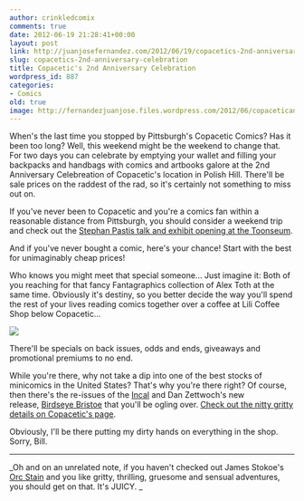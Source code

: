 ```yaml
---
author: crinkledcomix
comments: true
date: 2012-06-19 21:28:41+00:00
layout: post
link: http://juanjosefernandez.com/2012/06/19/copacetics-2nd-anniversary-celebration/
slug: copacetics-2nd-anniversary-celebration
title: Copacetic's 2nd Anniversary Celebration
wordpress_id: 887
categories:
- Comics
old: true
image: http://fernandezjuanjose.files.wordpress.com/2012/06/copaceticann2.jpeg
---
```


When's the last time you stopped by Pittsburgh's Copacetic Comics? Has it been too long? Well, this weekend might be the weekend to change that. For two days you can celebrate by emptying your wallet and filling your backpacks and handbags with comics and artbooks galore at the 2nd Anniversary Celebreation of Copacetic's location in Polish Hill. There'll be sale prices on the raddest of the rad, so it's certainly not something to miss out on.

If you've never been to Copacetic and you're a comics fan within a reasonable distance from Pittsburgh, you should consider a weekend trip and check out the [Stephan Pastis talk and exhibit opening at the Toonseum](http://events.pittsburgh.cbslocal.com/pittsburgh_pa/events/evening-stephan-pastis-pearls-before-swine-/E0-001-048582836-7).

And if you've never bought a comic, here's your chance! Start with the best for unimaginably cheap prices!

Who knows you might meet that special someone... Just imagine it: Both of you reaching for that fancy Fantagraphics collection of Alex Toth at the same time. Obviously it's destiny, so you better decide the way you'll spend the rest of your lives reading comics together over a coffee at Lili Coffee Shop below Copacetic...


[![](http://fernandezjuanjose.files.wordpress.com/2012/06/copaceticann2.jpeg)](http://home.earthlink.net/~copaceticcomicsco/3138AnniversarySale2.html)


There'll be specials on back issues, odds and ends, giveaways and promotional premiums to no end.

While you're there, why not take a dip into one of the best stocks of minicomics in the United States? That's why you're there right? Of course, then there's the re-issues of the [Incal](http://www.google.com/products/catalog?sugexp=chrome,mod%3D13&q=the+incal&um=1&ie=UTF-8&tbm=shop&cid=6505121558368057439&sa=X&ei=b-rgT_2bLsrI0QGIut2JDg&ved=0CIoBEPMCMAs) and Dan Zettwoch's new release, [Birdseye Bristoe](http://www.tcj.com/dan-zettwochs-birdseye-bristoe-a-preview/) that you'll be ogling over. [Check out the nitty gritty details on Copacetic's page](http://home.earthlink.net/~copaceticcomicsco/3138AnniversarySale2.html).

Obviously, I'll be there putting my dirty hands on everything in the shop. Sorry, Bill.

-----------------------------------------------------------------------------------------

_Oh and on an unrelated note, if you haven't checked out James Stokoe's [Orc Stain](http://orcstain.wordpress.com/) and you like gritty, thrilling, gruesome and sensual adventures, you should get on that. It's JUICY. _
